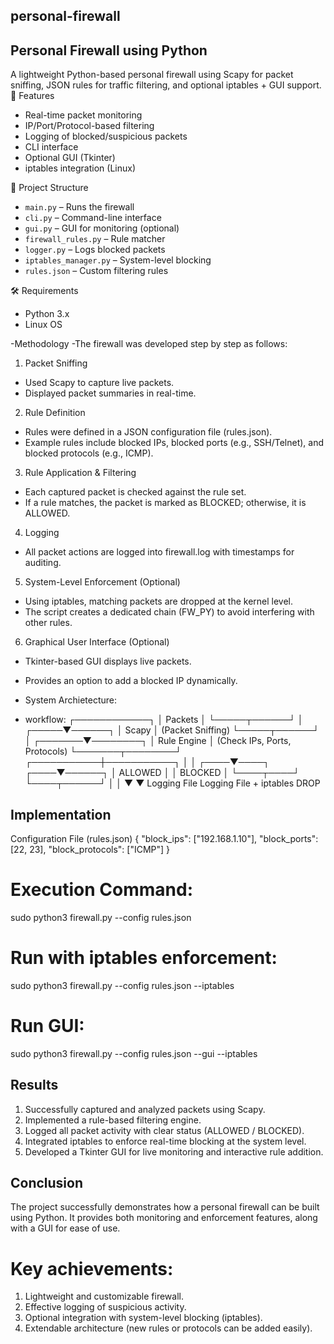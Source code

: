 
## personal-firewall
## Personal Firewall using Python

A lightweight Python-based personal firewall using Scapy for packet sniffing, JSON rules for traffic filtering, and optional iptables + GUI support.
🚀 Features
- Real-time packet monitoring
- IP/Port/Protocol-based filtering
- Logging of blocked/suspicious packets
- CLI interface
- Optional GUI (Tkinter)
- iptables integration (Linux)

📁 Project Structure
- `main.py` – Runs the firewall
- `cli.py` – Command-line interface
- `gui.py` – GUI for monitoring (optional)
- `firewall_rules.py` – Rule matcher
- `logger.py` – Logs blocked packets
- `iptables_manager.py` – System-level blocking
- `rules.json` – Custom filtering rules

🛠️ Requirements
- Python 3.x
- Linux OS

-Methodology
-The firewall was developed step by step as follows:

1. Packet Sniffing
- Used Scapy to capture live packets.
- Displayed packet summaries in real-time.
2. Rule Definition
- Rules were defined in a JSON configuration file (rules.json).
- Example rules include blocked IPs, blocked ports (e.g., SSH/Telnet), and blocked protocols (e.g., ICMP).
3. Rule Application & Filtering
- Each captured packet is checked against the rule set.
- If a rule matches, the packet is marked as BLOCKED; otherwise, it is ALLOWED.
4. Logging
- All packet actions are logged into firewall.log with timestamps for auditing.
5. System-Level Enforcement (Optional)
- Using iptables, matching packets are dropped at the kernel level.
- The script creates a dedicated chain (FW_PY) to avoid interfering with other rules.
6. Graphical User Interface (Optional)
- Tkinter-based GUI displays live packets.
- Provides an option to add a blocked IP dynamically.


- System Archietecture:
- workflow:
          ┌────────────┐
          │  Packets   │
          └─────┬──────┘
                │
          ┌─────▼──────┐
          │  Scapy     │   (Packet Sniffing)
          └─────┬──────┘
                │
        ┌───────▼────────┐
        │ Rule Engine     │ (Check IPs, Ports, Protocols)
        └───────┬────────┘
     ┌───────────┼───────────┐
     │                           │
┌────▼────┐                 ┌────▼──────┐
│ ALLOWED │                 │ BLOCKED   │
└────┬────┘                 └────┬──────┘
     │                           │
     ▼                           ▼
 Logging File                Logging File + iptables DROP

## Implementation
Configuration File (rules.json)
{
  "block_ips": ["192.168.1.10"],
  "block_ports": [22, 23],
  "block_protocols": ["ICMP"]
}

# Execution Command:
sudo python3 firewall.py --config rules.json
# Run with iptables enforcement:
sudo python3 firewall.py --config rules.json --iptables
# Run GUI:
sudo python3 firewall.py --config rules.json --gui --iptables

## Results
1. Successfully captured and analyzed packets using Scapy.
2. Implemented a rule-based filtering engine.
3. Logged all packet activity with clear status (ALLOWED / BLOCKED).
4. Integrated iptables to enforce real-time blocking at the system level.
5. Developed a Tkinter GUI for live monitoring and interactive rule addition.

## Conclusion
The project successfully demonstrates how a personal firewall can be built using Python. It provides both monitoring and enforcement features, along with a GUI for ease of use.

# Key achievements:
1. Lightweight and customizable firewall.
2. Effective logging of suspicious activity.
3. Optional integration with system-level blocking (iptables).
4. Extendable architecture (new rules or protocols can be added easily).
